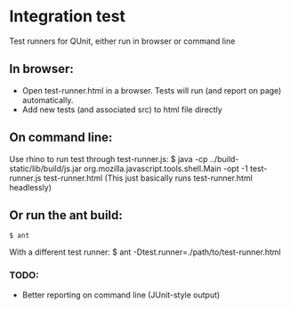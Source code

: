 # Integration test

Test runners for QUnit, either run in browser or command line

## In browser:
 * Open test-runner.html in a browser. Tests will run (and report on page) automatically.
 * Add new tests (and associated src) to html file directly
    
## On command line:
Use rhino to run test through test-runner.js:
    $ java -cp ../build-static/lib/build/js.jar org.mozilla.javascript.tools.shell.Main -opt -1 test-runner.js test-runner.html
(This just basically runs test-runner.html headlessly) 
    
## Or run the ant build:
    $ ant
With a different test runner:
    $ ant -Dtest.runner=./path/to/test-runner.html
    
### TODO:
 * Better reporting on command line (JUnit-style output)